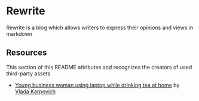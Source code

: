 # Rewrite

Rewrite is a blog which allows writers to express their opinions and views in markdown

## Resources

This section of this README attributes and recognizes the creators of used third-party assets

- [Young business woman using laptop while drinking tea at home](https://www.pexels.com/photo/crop-young-businesswoman-using-laptop-while-drinking-tea-at-home-4050347/) by [Vlada Karpovich](https://www.pexels.com/@vlada-karpovich/)
